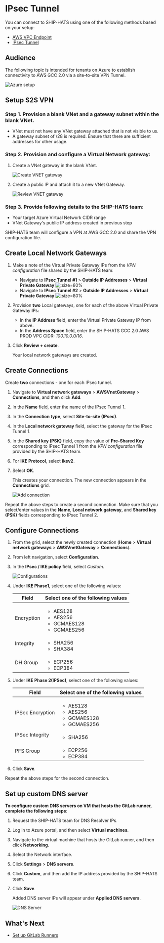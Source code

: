 # IPsec Tunnel

You can connect to SHIP-HATS using one of the following methods based on your setup:

- [AWS VPC Endpoint](aws-vpc-endpoint)
- [IPsec Tunnel](#audience)

## Audience

The following topic is intended for tenants on Azure to establish connectivity to AWS GCC 2.0 via a site-to-site VPN Tunnel.



![Azure setup](./images/aws-azure-setup.png)


## Setup S2S VPN

### Step 1. Provision a blank VNet and a gateway subnet within the blank VNet.

- VNet must not have any VNet gateway attached that is not visible to us.
- A gateway subnet of /28 is required. Ensure that there are sufficient addresses for other usage.

### Step 2. Provision and configure a Virtual Network gateway: 
    
1. Create a VNet gateway in the blank VNet.
        
    ![Create VNET gateway](./images/create-vnet-gateway.png ':size=80%')

1. Create a public IP and attach it to a new VNet Gateway.
    
    ![Review VNET gateway](./images/review-vnet-gateway.png ':size=80%')

### Step 3. Provide following details to the SHIP-HATS team:
- Your target Azure Virtual Network CIDR range
- VNet Gateway's public IP address created in previous step

SHIP-HATS team will configure a VPN at AWS GCC 2.0 and share the VPN configuration file.

## Create Local Network Gateways

1. Make a note of the Virtual Private Gateway IPs from the *VPN configuration* file shared by the SHIP-HATS team: 
    - Navigate to **IPsec Tunnel #1** > **Outside IP Addresses** > **Virtual Private Gateway** 
        ![](./images/ipsec-tunnel1.png ':size=80%')
    - Navigate to **IPsec Tunnel #2** > **Outside IP Addresses** > **Virtual Private Gateway**
        ![](./images/ipsectunnel2.png ':size=80%')
1. Provision **two** Local gateways, one for each of the above Virtual Private Gateway IPs:
    - In the **IP Address** field, enter the Virtual Private Gateway IP from above.
    - In the **Address Space** field, enter the SHIP-HATS GCC 2.0 AWS PROD VPC CIDR: *100.10.0.0/16*. 

1. Click **Review + create**.  

    Your local network gateways are created.

<!--Following image shows an example. ![Review + Create](./images/create-Local-network.png ':size=80%')-->

## Create Connections

Create **two** connections - one for each IPsec tunnel. 

1. Navigate to **Virtual network gateways** > **AWSVnetGateway** > **Connections**, and then click **Add**.
1. In the **Name** field, enter the name of the IPsec Tunnel 1.
1. In the **Connection type**, select **Site-to-site (IPsec)**.
1. In the **Local network gateway** field, select the gateway for the IPsec Tunnel 1. 
1. In the **Shared key (PSK)** field, copy the value of **Pre-Shared Key** corresponding to IPsec Tunnel 1 from the *VPN configuration* file provided by the SHIP-HATS team.
1. For **IKE Protocol**, select **ikev2**. 
1. Select **OK**.  

    This creates your connection. The new connection appears in the **Connections** grid. 

    ![Add connection](./images/add-connection.png ':size=60%')

Repeat the above steps to create a second connection. Make sure that you select/enter values in the **Name**, **Local network gateway**, and **Shared key (PSK)** fields corresponding to IPsec Tunnel 2.

## Configure Connections

1. From the grid, select the newly created connection (**Home** > **Virtual network gateways** > **AWSVnetGateway** > **Connections**). 

1. From left navigation, select **Configuration**. 

1. In the **IPsec / IKE policy** field, select *Custom*. 

    ![Configurations](./images/connections-configurations.png ':size=60%')

1. Under **IKE Phase1**, select one of the following values:
    
    |Field|Select one of the following values|
    |---|---|
    Encryption|<ul><li>AES128</li><li> AES256</li><li>GCMAES128</li><li>GCMAES256</li></ul>
    Integrity|<ul><li>SHA256</li><li>SHA384</li></ul>
    DH Group|<ul><li>ECP256</li><li>ECP384</li></ul>

1. Under **IKE Phase 2(IPSec)**, select one of the following values:

    |Field|Select one of the following values|
    |---|---|
    IPSec Encryption|<ul><li>AES128</li><li> AES256</li><li>GCMAES128</li><li>GCMAES256</li></ul>
    IPSec Integrity|<ul><li>SHA256</li></ul>
    PFS Group|<ul><li>ECP256</li><li>ECP384</li></ul>

1. Click **Save**.

Repeat the above steps for the second connection.

## Set up custom DNS server


**To configure custom DNS servers on VM that hosts the GitLab runner, complete the following steps:**

1. Request the SHIP-HATS team for DNS Resolver IPs. 
1. Log in to Azure portal, and then select **Virtual machines**. 
1. Navigate to the virtual machine that hosts the GitLab runner, and then click **Networking**.
1. Select the Network interface. 
1. Click **Settings** > **DNS servers**.
1. Click **Custom**, and then add the IP address provided by the SHIP-HATS team.
1. Click **Save**.  

    Added DNS server IPs will appear under **Applied DNS servers**.

    ![DNS Server](./images/dns-server.png ':size=100%')


## What's Next

- [Set up GitLab Runners](gitlab-runners)
